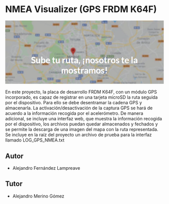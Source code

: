 # NMEA Visualizer (GPS FRDM K64F)
<p align="center"><img src="https://github.com/alejandrolampreave/GPS/blob/master/portada.png" />
</p>
En este proyecto, la placa de desarrollo FRDM K64F, con un módulo GPS incorporado, es capaz de registrar en una tarjeta microSD la ruta seguida por el dispositivo. Para ello se debe desentramar la cadena GPS y almacenarla. La activación/desactivación de la captura GPS se hará de acuerdo a la información recogida por el acelerómetro. De manera adicional, se incluye una interfaz web, que muestra la información recogida por el dispositivo, los archivos puedan quedar almacenados y fechados y se permite la descarga de una imagen del mapa con la ruta representada.
Se incluye en la raíz del proyecto un archivo de prueba para la interfaz llamado LOG_GPS_NMEA.txt

<h2>Autor</h2>
<ul>
<li>Alejandro Fernández Lampreave</li>
</ul>
<h2>Tutor</h2>
<ul>
<li>Alejandro Merino Gómez</li>
</ul>
<br/>
